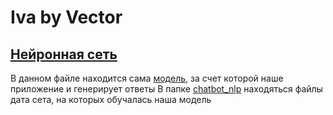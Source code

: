 # Iva by Vector
## [Нейронная сеть](./model)
В данном файле находится сама [модель](./model/model_2.h5), за счет которой наше приложение и генерирует ответы
В папке [chatbot_nlp](./model/chatbot_nlp/data) находяться файлы дата сета, на которых обучалась наша модель






